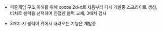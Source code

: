 - 퍼즐게임 구조 이해를 위해 cocos 2d-x로 처음부터 다시 개발중
스프라이트 생성, 터치로 블럭을 선택하여 인접한 블럭 교체, 3매치 검사

- 3매치 시 블럭이 위에서 내려오는 기능은 개발중
